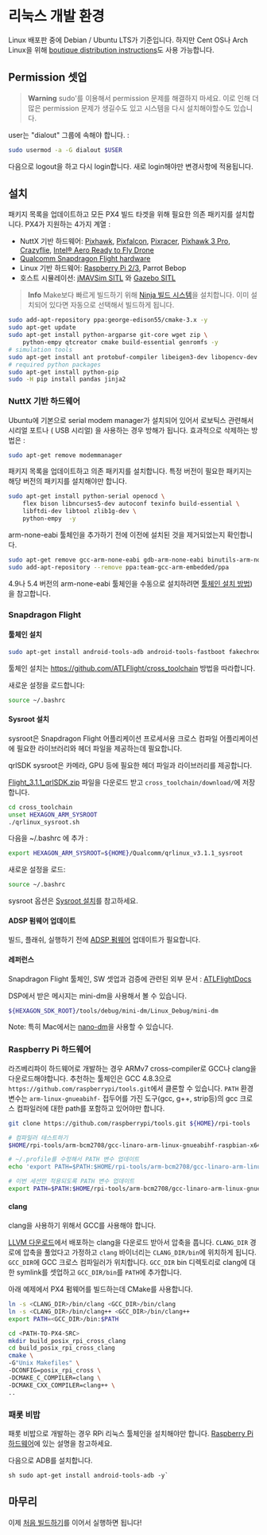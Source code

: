 # 리눅스 개발 환경

Linux 배포판 중에 Debian / Ubuntu LTS가 기준입니다. 하지만 Cent OS나 Arch Linux을 위해 [boutique distribution instructions](../setup/dev_env_linux_boutique.md)도 사용 가능합니다.

## Permission 셋업

> **Warning** sudo'를 이용해서 permission 문제를 해결하지 마세요. 이로 인해 더 많은 permission 문제가 생길수도 있고 시스템을 다시 설치해야할수도 있습니다.

user는 "dialout" 그룹에 속해야 합니다. :

```sh
sudo usermod -a -G dialout $USER
```

다음으로 logout을 하고 다시 login합니다. 새로 login해야만 변경사항에 적용됩니다.

## 설치

패키지 목록을 업데이트하고 모든 PX4 빌드 타겟을 위해 필요한 의존 패키지를 설치합니다. PX4가 지원하는 4가지 계열 :

* NuttX 기반 하드웨어: [Pixhawk](../flight_controller/pixhawk.md), [Pixfalcon](../flight_controller/pixfalcon.md),
  [Pixracer](../flight_controller/pixracer.md), [Pixhawk 3 Pro](../flight_controller/pixhawk3_pro.md), [Crazyflie](../flight_controller/crazyflie2.md),
  [Intel® Aero Ready to Fly Drone](../flight_controller/intel_aero.md)
* [Qualcomm Snapdragon Flight hardware](../flight_controller/snapdragon_flight.md)
* Linux 기반 하드웨어: [Raspberry Pi 2/3](../flight_controller/raspberry_pi.md), Parrot Bebop
* 호스트 시뮬레이션: [jMAVSim SITL](../simulation/sitl.md) 와 [Gazebo SITL](../simulation/gazebo.md)

> **Info** Make보다 빠르게 빌드하기 위해 [Ninja 빌드 시스템](../setup/dev_env_linux_boutique.md#ninja-build-system)을 설치합니다. 이미 설치되어 있다면 자동으로 선택해서 빌드하게 됩니다.

```sh
sudo add-apt-repository ppa:george-edison55/cmake-3.x -y
sudo apt-get update
sudo apt-get install python-argparse git-core wget zip \
    python-empy qtcreator cmake build-essential genromfs -y
# simulation tools
sudo apt-get install ant protobuf-compiler libeigen3-dev libopencv-dev openjdk-8-jdk openjdk-8-jre clang-3.5 lldb-3.5 -y
# required python packages
sudo apt-get install python-pip
sudo -H pip install pandas jinja2
```

### NuttX 기반 하드웨어

Ubuntu에 기본으로 serial modem manager가 설치되어 있어서 로보틱스 관련해서 시리얼 포트나 \( USB 시리얼\) 을 사용하는 경우 방해가 됩니다. 효과적으로 삭제하는 방법은 :

```sh
sudo apt-get remove modemmanager
```

패키지 목록을 업데이트하고 의존 패키지를 설치합니다. 특정 버전이 필요한 패키지는 해당 버전의 패키지를 설치해야만 합니다.

```sh
sudo apt-get install python-serial openocd \
    flex bison libncurses5-dev autoconf texinfo build-essential \
    libftdi-dev libtool zlib1g-dev \
    python-empy  -y
```

arm-none-eabi 툴체인을 추가하기 전에 이전에 설치된 것을 제거되었는지 확인합니다.

```sh
sudo apt-get remove gcc-arm-none-eabi gdb-arm-none-eabi binutils-arm-none-eabi gcc-arm-embedded
sudo add-apt-repository --remove ppa:team-gcc-arm-embedded/ppa
```

4.9나 5.4 버전의 arm-none-eabi 툴체인을 수동으로 설치하려면 [툴체인 설치 방법](../setup/dev_env_linux_boutique.md#toolchain-installation))을 참고합니다.

### Snapdragon Flight

#### 툴체인 설치

```sh
sudo apt-get install android-tools-adb android-tools-fastboot fakechroot fakeroot unzip xz-utils wget python python-empy -y
```

툴체인 설치는 https://github.com/ATLFlight/cross_toolchain 방법을 따라합니다.

새로운 설정을 로드합니다:

```sh
source ~/.bashrc
```

#### Sysroot 설치

sysroot은 Snapdragon Flight 어플리케이션 프로세서용 크로스 컴파일 어플리케이션에 필요한 라이브러리와 헤더 파일을 제공하는데 필요합니다.

qrlSDK sysroot은 카메라, GPU 등에 필요한 헤더 파일과 라이브러리를 제공합니다.

[Flight\_3.1.1\_qrlSDK.zip](http://support.intrinsyc.com/attachments/download/690/Flight_3.1.1_qrlSDK.zip) 파일을 다운로드 받고 `cross_toolchain/download/`에 저장합니다.

```sh
cd cross_toolchain
unset HEXAGON_ARM_SYSROOT
./qrlinux_sysroot.sh
```

다음을 ~/.bashrc 에 추가 :

```sh
export HEXAGON_ARM_SYSROOT=${HOME}/Qualcomm/qrlinux_v3.1.1_sysroot
```

새로운 설정을 로드:

```sh
source ~/.bashrc
```

sysroot 옵션은 [Sysroot 설치](https://github.com/ATLFlight/cross_toolchain/blob/sdk3/README.md#sysroot-installation)를 참고하세요.

#### ADSP 펌웨어 업데이트

빌드, 플래쉬, 실행하기 전에 [ADSP 펌웨어](../flight_controller/snapdragon_flight_advanced.md#updating-the-adsp-firmware) 업데이트가 필요합니다.

#### 레퍼런스

Snapdragon Flight 툴체인, SW 셋업과 검증에 관련된 외부 문서 :
[ATLFlightDocs](https://github.com/ATLFlight/ATLFlightDocs/blob/master/README.md)

DSP에서 받은 메시지는 mini-dm을 사용해서 볼 수 있습니다.

```sh
${HEXAGON_SDK_ROOT}/tools/debug/mini-dm/Linux_Debug/mini-dm
```

Note: 특히 Mac에서는 [nano-dm](https://github.com/kevinmehall/nano-dm)을 사용할 수 있습니다.

### Raspberry Pi 하드웨어

라즈베리파이 하드웨어로 개발하는 경우 ARMv7 cross-compiler로 GCC나 clang을 다운로드해야합니다.
추천하는 툴체인은 GCC 4.8.3으로 `https://github.com/raspberrypi/tools.git`에서 클론할 수 있습니다.
`PATH` 환경 변수는 `arm-linux-gnueabihf-` 접두어를 가진 도구(gcc, g++, strip등)의 gcc 크로스 컴파일러에 대한 path를 포함하고 있어야만 합니다.

```sh
git clone https://github.com/raspberrypi/tools.git ${HOME}/rpi-tools

# 컴파일러 테스트하기
$HOME/rpi-tools/arm-bcm2708/gcc-linaro-arm-linux-gnueabihf-raspbian-x64/bin/arm-linux-gnueabihf-gcc -v

# ~/.profile를 수정해서 PATH 변수 업데이트
echo 'export PATH=$PATH:$HOME/rpi-tools/arm-bcm2708/gcc-linaro-arm-linux-gnueabihf-raspbian-x64/bin' >> ~/.profile

# 이번 세션만 적용되도록 PATH 변수 업데이트
export PATH=$PATH:$HOME/rpi-tools/arm-bcm2708/gcc-linaro-arm-linux-gnueabihf-raspbian-x64/bin
```

#### clang

clang을 사용하기 위해서 GCC를 사용해야 합니다.

[LLVM 다운로드](http://releases.llvm.org/download.html)에서 배포하는 clang을 다운로드 받아서 압축을 풉니다. `CLANG_DIR` 경로에 압축을 풀었다고 가정하고 `clang` 바이너리는 `CLANG_DIR/bin`에 위치하게 됩니다. `GCC_DIR`에 GCC 크로스 컴파일러가 위치합니다. `GCC_DIR` bin 디렉토리로 clang에 대한 symlink를 셋업하고 `GCC_DIR/bin`를 `PATH`에 추가합니다.

아래 예제에서 PX4 펌웨어를 빌드하는데 CMake를 사용합니다.
```sh
ln -s <CLANG_DIR>/bin/clang <GCC_DIR>/bin/clang
ln -s <CLANG_DIR>/bin/clang++ <GCC_DIR>/bin/clang++
export PATH=<GCC_DIR>/bin:$PATH

cd <PATH-TO-PX4-SRC>
mkdir build_posix_rpi_cross_clang
cd build_posix_rpi_cross_clang
cmake \
-G"Unix Makefiles" \
-DCONFIG=posix_rpi_cross \
-DCMAKE_C_COMPILER=clang \
-DCMAKE_CXX_COMPILER=clang++ \
..

```

### 패롯 비밥

패롯 비밥으로 개발하는 경우 RPi 리눅스 툴체인을 설치해야만 합니다. [Raspberry Pi 하드웨어](../flight_controller/raspberry_pi.md)에 있는 설명을 참고하세요.

다음으로 ADB를 설치합니다.

``sh
sudo apt-get install android-tools-adb -y` ``

## 마무리

이제 [처음 빌드하기](../setup/building_px4.md)를 이어서 실행하면 됩니다!

